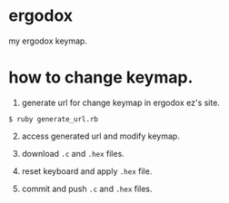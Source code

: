 # ergodox
my ergodox keymap.

# how to change keymap.

1. generate url for change keymap in ergodox ez's site.

  ```
  $ ruby generate_url.rb
  ```

2. access generated url and modify keymap.

3. download `.c` and `.hex` files.

4. reset keyboard and apply `.hex` file.

5. commit and push `.c` and `.hex` files.